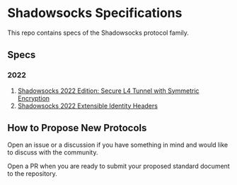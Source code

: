 # Shadowsocks Specifications

This repo contains specs of the Shadowsocks protocol family.

## Specs

### 2022

1. [Shadowsocks 2022 Edition: Secure L4 Tunnel with Symmetric Encryption](2022-1-shadowsocks-2022-edition.md)
2. [Shadowsocks 2022 Extensible Identity Headers](2022-2-shadowsocks-2022-extensible-identity-headers.md)

## How to Propose New Protocols

Open an issue or a discussion if you have something in mind and would like to discuss with the community.

Open a PR when you are ready to submit your proposed standard document to the repository.
